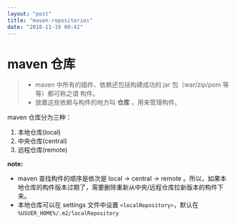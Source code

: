 ```yaml
---
layout: "post"
title: "maven-repositories"
date: "2018-11-19 09:42"
---
```


# maven 仓库

> - maven 中所有的插件、依赖还包括构建成功的 jar 包（war/zip/pom 等等）都可称之谓 构件。
> - 放置这些依赖与构件的地方叫 **仓库** ，用来管理构件。

maven 仓库分为三种：
1. 本地仓库(local)
2. 中央仓库(central)
3. 远程仓库(remote)

**note:**
- maven 查找构件的顺序是依次是 local -> central -> remote 。所以，如果本地仓库的构件版本过期了，需要删除重新从中央/远程仓库拉新版本的构件下来。
- 本地仓库可以在 settings 文件中设置 `<localRepository>`，默认在 `%USUER_HOME%/.m2/localRepository`
